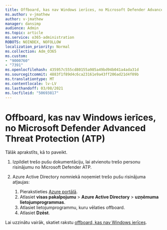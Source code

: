 ```yaml
---
title: Offboard, kas nav Windows ierīces, no Microsoft Defender Advanced Threat Protection (ATP)
ms.author: v-jmathew
author: v-jmathew
manager: dansimp
audience: Admin
ms.topic: article
ms.service: o365-administration
ROBOTS: NOINDEX, NOFOLLOW
localization_priority: Normal
ms.collection: Adm_O365
ms.custom:
- "9000760"
- "7391"
ms.openlocfilehash: 435957c555cd80155a985a49bd94b041a4ada31d
ms.sourcegitcommit: 4883f1f89d4c6ca23161e9a43ff206ad21d4f09b
ms.translationtype: MT
ms.contentlocale: lv-LV
ms.lasthandoff: 03/08/2021
ms.locfileid: "50693817"
---
```

# <a name="offboard-non-windows-devices-from-microsoft-defender-advanced-threat-protection-atp"></a>Offboard, kas nav Windows ierīces, no Microsoft Defender Advanced Threat Protection (ATP)

Tālāk aprakstīts, kā to paveikt.

1. Izpildiet trešo pušu dokumentāciju, lai atvienotu trešo personu risinājumu no Microsoft Defender ATP.
2. Azure Active Directory nomniekā noņemiet trešo pušu risinājuma atļaujas:

    1. Pierakstieties [Azure portālā](https://go.microsoft.com/fwlink/?linkid=2125612).
    1. Atlasiet **visas pakalpojumu**  >  **Azure Active Directory**  >  **uzņēmuma lietojumprogrammas**.
    1. Atlasiet lietojumprogrammu, kuru vēlaties offboard.
    1. Atlasiet **Dzēst**.

Lai uzzinātu vairāk, skatiet rakstu [offboard, kas nav Windows ierīces](https://go.microsoft.com/fwlink/?linkid=2143630).
